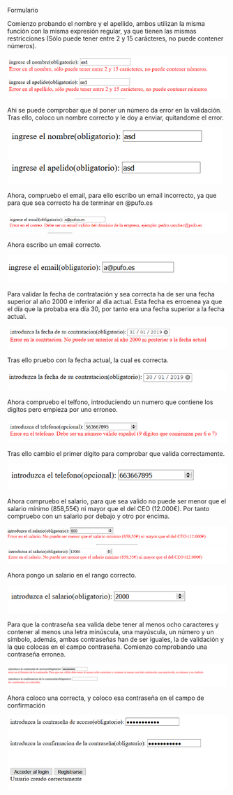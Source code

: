 Formulario

Comienzo probando el nombre y el apellido, ambos utilizan la misma función con la misma expresión regular, ya que tienen las mismas restricciones (Sólo puede tener entre 2 y 15 carácteres, no puede contener números).

![](imagenes/CapturaErrorNomApell.PNG)

Ahi se puede comprobar que al poner un número da error en la validación.
Tras ello, coloco un nombre correcto y le doy a enviar, quitandome el error.

![](imagenes/CapturaNomApellBien.PNG)

Ahora, compruebo el email, para ello escribo un email incorrecto, ya que para que sea correcto ha de terminar en @pufo.es

![](imagenes/CapturaEmailMal.PNG)

Ahora escribo un email correcto.

![](imagenes/CapturaEmailBIen.PNG)

Para validar la fecha de contratación y sea correcta ha de ser una fecha superior al año 2000 e inferior al día actual.
Esta fecha es erroenea ya que el día que la probaba era día 30, por tanto era una fecha superior a la fecha actual.

![](imagenes/CapturaFechaMal.PNG)

Tras ello pruebo con la fecha actual, la cual es correcta.

![](imagenes/CapturaFechaBIen.PNG)

Ahora compruebo el telfono, introduciendo un numero que contiene los digitos pero empieza por uno erroneo.

![](imagenes/CapturaTelefonoErroneo.PNG)

Tras ello cambio el primer dígito para comprobar que valida correctamente.

![](imagenes/CapturaTelefonoCorrecto.PNG)

Ahora compruebo el salario, para que sea valido no puede ser menor que el salario mínimo (858,55€) ni mayor que el del CEO (12.000€). Por tanto compruebo con un salario por debajo y otro por encima.

![](imagenes/CapturaSalarioMAl.PNG)
![](imagenes/CapturaSalarioMAl2.PNG)

Ahora pongo un salario en el rango correcto.

![](imagenes/CapturaDineroBien.PNG)

Para que la contraseña sea valida debe tener al menos ocho caracteres y contener al menos una letra minúscula, una mayúscula, un número y un símbolo, además, ambas contraseñas han de ser iguales, la de validación y la que colocas en el campo contraseña. Comienzo comprobando una contraseña erronea.

![](imagenes/CapturaContraseniaMal.PNG)

Ahora coloco una correcta, y coloco esa contraseña en el campo de confirmación

![](imagenes/CapturaContraseniaBien.PNG)


